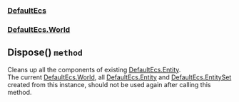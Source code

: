 ### [DefaultEcs](./DefaultEcs 'DefaultEcs')
### [DefaultEcs.World](./DefaultEcs-World 'DefaultEcs.World')
## Dispose() `method`
Cleans up all the components of existing [DefaultEcs.Entity](./DefaultEcs-Entity 'DefaultEcs.Entity').<br/>The current [DefaultEcs.World](./DefaultEcs-World 'DefaultEcs.World'), all [DefaultEcs.Entity](./DefaultEcs-Entity 'DefaultEcs.Entity') and [DefaultEcs.EntitySet](./DefaultEcs-EntitySet 'DefaultEcs.EntitySet') created from this instance, should not be used again after calling this method.
